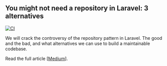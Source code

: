You might not need a repository in Laravel: 3 alternatives
---

[![CI](https://github.com/sunchayn/you-might-not-need-a-repository-in-laravel/actions/workflows/main.yml/badge.svg)](https://github.com/sunchayn/you-might-not-need-a-repository-in-laravel/actions/workflows/main.yml)

We will crack the controversy of the repository pattern in Laravel. The good and the bad, and what alternatives we can use to build a maintainable codebase. 

Read the full article [[Medium](#tbd)].
